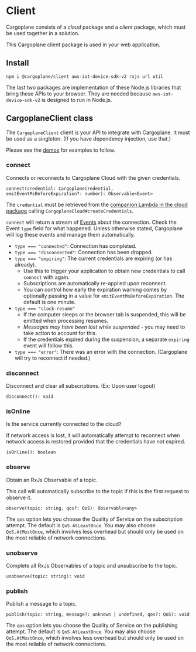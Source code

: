 # Client

Cargoplane consists of a *cloud* package and a *client* package, which must be used together in a solution.

This Cargoplane client package is used in your web application.

## Install

```shell
npm i @cargoplane/client aws-iot-device-sdk-v2 rxjs url util
```

The last two packages are implementation of these Node.js libraries that bring these APIs
to your browser. They are needed because `aws-iot-device-sdk-v2` is designed to run in Node.js.

## CargoplaneClient class

The `CargeplaneClient` client is your API to integrate with Cargoplane.
It must be used as a singleton. (If you have dependency injection, use that.)

Please see the [demos](demo.md) for examples to follow.

### connect

Connects or reconnects to Cargoplane Cloud with the given credentials.

`connect(credential: CargoplaneCredential, emitEventMsBeforeExpiration?: number): Observable<Event>`

The `credential` must be retrieved from the [companion Lambda in the cloud package](cloud.md) calling
`CargoplaneCloud#createCredentials`.

`connect` will return a stream of [Events](https://developer.mozilla.org/en-US/docs/Web/Events)
about the connection. Check the Event `type` field for what happened.
Unless otherwise stated, Cargoplane will log these events and manage them automatically.

* `type === "connected"`: Connection has completed.
* `type === "disconnected"`: Connection has been dropped.
* `type === "expiring"`: The current credentials are expiring (or has already).
  * Use this to trigger your application to obtain new credentials to call ``connect`` with again.
  * Subscriptions are automatically re-applied upon reconnect.
  * You can control how early the expiration warning comes by optionally passing in a value
    for ``emitEventMsBeforeExpiration``. The default is one minute.
* `type === "clock-resume"`
  * If the computer sleeps or the browser tab is suspended, this will be emitted when processing resumes.
  * *Messages may have been lost while suspended* - you may need to take action to account for this.
  * If the credentials expired during the suspension, a separate `expiring` event will follow this.
* `type === "error"`: There was an error with the connection. (Cargoplane will try to reconnect if needed.)

### disconnect

Disconnect and clear all subscriptions. (Ex: Upon user logout)

`disconnect(): void`

### isOnline

Is the service currently connected to the cloud?

If network access is lost, it will automatically attempt to reconnect when network access is
restored provided that the credentials have not expired.

`isOnline(): boolean`

### observe

Obtain an RxJs Observable of a topic.

This call will automatically subscribe to the topic if this is the first request to observe it.

`observe(topic: string, qos?: QoS): Observable<any>`

The `qos` option lets you choose the Quality of Service on the subscription attempt. 
The default is `QoS.AtLeastOnce`. You may also choose `QoS.AtMostOnce`, which involves less
overhead but should only be used on the most reliable of network connections.

### unobserve

Complete all RxJs Observables of a topic and unsubscribe to the topic.

`unobserve(topic: string): void`

### publish

Publish a message to a topic.

`publish(topic: string, message?: unknown | undefined, qos?: QoS): void`

The `qos` option lets you choose the Quality of Service on the publishing attempt.
The default is `QoS.AtLeastOnce`. You may also choose `QoS.AtMostOnce`, which involves less
overhead but should only be used on the most reliable of network connections.
